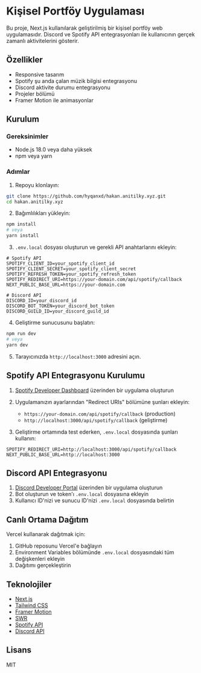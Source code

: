 # Kişisel Portföy Uygulaması

Bu proje, Next.js kullanılarak geliştirilmiş bir kişisel portföy web uygulamasıdır. Discord ve Spotify API entegrasyonları ile kullanıcının gerçek zamanlı aktivitelerini gösterir.

## Özellikler

- Responsive tasarım
- Spotify şu anda çalan müzik bilgisi entegrasyonu
- Discord aktivite durumu entegrasyonu
- Projeler bölümü
- Framer Motion ile animasyonlar

## Kurulum

### Gereksinimler

- Node.js 18.0 veya daha yüksek
- npm veya yarn

### Adımlar

1. Repoyu klonlayın:
```bash
git clone https://github.com/hyqanxd/hakan.anitilky.xyz.git
cd hakan.anitilky.xyz
```

2. Bağımlılıkları yükleyin:
```bash
npm install
# veya
yarn install
```

3. `.env.local` dosyası oluşturun ve gerekli API anahtarlarını ekleyin:
```
# Spotify API
SPOTIFY_CLIENT_ID=your_spotify_client_id
SPOTIFY_CLIENT_SECRET=your_spotify_client_secret
SPOTIFY_REFRESH_TOKEN=your_spotify_refresh_token
SPOTIFY_REDIRECT_URI=https://your-domain.com/api/spotify/callback
NEXT_PUBLIC_BASE_URL=https://your-domain.com

# Discord API
DISCORD_ID=your_discord_id
DISCORD_BOT_TOKEN=your_discord_bot_token
DISCORD_GUILD_ID=your_discord_guild_id
```

4. Geliştirme sunucusunu başlatın:
```bash
npm run dev
# veya
yarn dev
```

5. Tarayıcınızda `http://localhost:3000` adresini açın.

## Spotify API Entegrasyonu Kurulumu

1. [Spotify Developer Dashboard](https://developer.spotify.com/dashboard) üzerinden bir uygulama oluşturun
2. Uygulamanızın ayarlarından "Redirect URIs" bölümüne şunları ekleyin:
   - `https://your-domain.com/api/spotify/callback` (production)
   - `http://localhost:3000/api/spotify/callback` (geliştirme)

3. Geliştirme ortamında test ederken, `.env.local` dosyasında şunları kullanın:
```
SPOTIFY_REDIRECT_URI=http://localhost:3000/api/spotify/callback
NEXT_PUBLIC_BASE_URL=http://localhost:3000
```

## Discord API Entegrasyonu

1. [Discord Developer Portal](https://discord.com/developers/applications) üzerinden bir uygulama oluşturun
2. Bot oluşturun ve token'ı `.env.local` dosyasına ekleyin
3. Kullanıcı ID'nizi ve sunucu ID'nizi `.env.local` dosyasında belirtin

## Canlı Ortama Dağıtım

Vercel kullanarak dağıtmak için:

1. GitHub reposunu Vercel'e bağlayın
2. Environment Variables bölümünde `.env.local` dosyasındaki tüm değişkenleri ekleyin
3. Dağıtımı gerçekleştirin

## Teknolojiler

- [Next.js](https://nextjs.org/)
- [Tailwind CSS](https://tailwindcss.com/)
- [Framer Motion](https://www.framer.com/motion/)
- [SWR](https://swr.vercel.app/)
- [Spotify API](https://developer.spotify.com/documentation/web-api/)
- [Discord API](https://discord.com/developers/docs/intro)

## Lisans

MIT